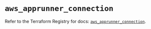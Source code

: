 # `aws_apprunner_connection`

Refer to the Terraform Registry for docs: [`aws_apprunner_connection`](https://registry.terraform.io/providers/hashicorp/aws/5.56.1/docs/resources/apprunner_connection).
